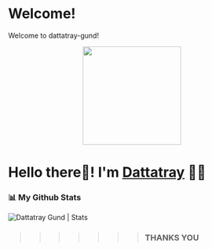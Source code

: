 # Welcome!
 Welcome to dattatray-gund!

 <p align="center">
  <img src="https://github.com/PatilShreyas/PatilShreyas/blob/master/welcome.png?raw=true" height="200" />
</p>

# Hello there👋! I'm [Dattatray](https://github.com/dattatray-gund) 🙋‍♂️


### 📊 My Github Stats
  <p align="left"> <img src="https://github-readme-stats.vercel.app/api?username=dattatray-gund&count_private=true&show_icons=true&theme=tokyonight" alt="Dattatray Gund | Stats" />

>>>>>>> ### THANKS YOU
